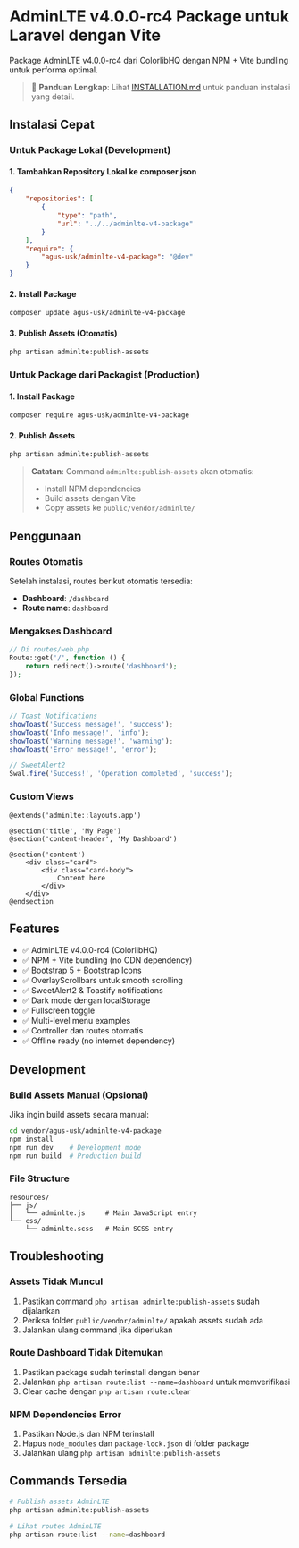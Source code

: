 # AdminLTE v4.0.0-rc4 Package untuk Laravel dengan Vite

Package AdminLTE v4.0.0-rc4 dari ColorlibHQ dengan NPM + Vite bundling untuk performa optimal.

> 📖 **Panduan Lengkap**: Lihat [INSTALLATION.md](INSTALLATION.md) untuk panduan instalasi yang detail.

## Instalasi Cepat

### Untuk Package Lokal (Development)

#### 1. Tambahkan Repository Lokal ke composer.json
```json
{
    "repositories": [
        {
            "type": "path",
            "url": "../../adminlte-v4-package"
        }
    ],
    "require": {
        "agus-usk/adminlte-v4-package": "@dev"
    }
}
```

#### 2. Install Package
```bash
composer update agus-usk/adminlte-v4-package
```

#### 3. Publish Assets (Otomatis)
```bash
php artisan adminlte:publish-assets
```

### Untuk Package dari Packagist (Production)

#### 1. Install Package
```bash
composer require agus-usk/adminlte-v4-package
```

#### 2. Publish Assets
```bash
php artisan adminlte:publish-assets
```

> **Catatan**: Command `adminlte:publish-assets` akan otomatis:
> - Install NPM dependencies
> - Build assets dengan Vite
> - Copy assets ke `public/vendor/adminlte/`

## Penggunaan

### Routes Otomatis
Setelah instalasi, routes berikut otomatis tersedia:
- **Dashboard**: `/dashboard` 
- **Route name**: `dashboard`

### Mengakses Dashboard
```php
// Di routes/web.php
Route::get('/', function () {
    return redirect()->route('dashboard');
});
```

### Global Functions
```javascript
// Toast Notifications
showToast('Success message!', 'success');
showToast('Info message!', 'info');
showToast('Warning message!', 'warning');
showToast('Error message!', 'error');

// SweetAlert2
Swal.fire('Success!', 'Operation completed', 'success');
```

### Custom Views
```blade
@extends('adminlte::layouts.app')

@section('title', 'My Page')
@section('content-header', 'My Dashboard')

@section('content')
    <div class="card">
        <div class="card-body">
            Content here
        </div>
    </div>
@endsection
```

## Features

- ✅ AdminLTE v4.0.0-rc4 (ColorlibHQ)
- ✅ NPM + Vite bundling (no CDN dependency)
- ✅ Bootstrap 5 + Bootstrap Icons
- ✅ OverlayScrollbars untuk smooth scrolling
- ✅ SweetAlert2 & Toastify notifications
- ✅ Dark mode dengan localStorage
- ✅ Fullscreen toggle
- ✅ Multi-level menu examples
- ✅ Controller dan routes otomatis
- ✅ Offline ready (no internet dependency)

## Development

### Build Assets Manual (Opsional)
Jika ingin build assets secara manual:
```bash
cd vendor/agus-usk/adminlte-v4-package
npm install
npm run dev    # Development mode
npm run build  # Production build
```

### File Structure
```
resources/
├── js/
│   └── adminlte.js     # Main JavaScript entry
└── css/
    └── adminlte.scss   # Main SCSS entry
```

## Troubleshooting

### Assets Tidak Muncul
1. Pastikan command `php artisan adminlte:publish-assets` sudah dijalankan
2. Periksa folder `public/vendor/adminlte/` apakah assets sudah ada
3. Jalankan ulang command jika diperlukan

### Route Dashboard Tidak Ditemukan
1. Pastikan package sudah terinstall dengan benar
2. Jalankan `php artisan route:list --name=dashboard` untuk memverifikasi
3. Clear cache dengan `php artisan route:clear`

### NPM Dependencies Error
1. Pastikan Node.js dan NPM terinstall
2. Hapus `node_modules` dan `package-lock.json` di folder package
3. Jalankan ulang `php artisan adminlte:publish-assets`

## Commands Tersedia

```bash
# Publish assets AdminLTE
php artisan adminlte:publish-assets

# Lihat routes AdminLTE
php artisan route:list --name=dashboard
```